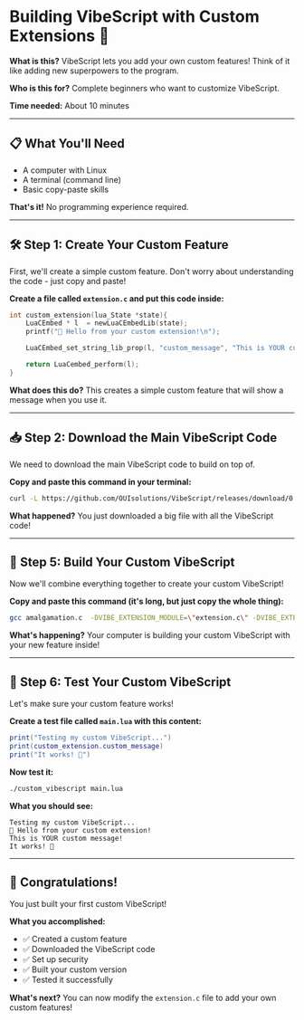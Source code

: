 
# Building VibeScript with Custom Extensions 🚀

**What is this?** VibeScript lets you add your own custom features! Think of it like adding new superpowers to the program.

**Who is this for?** Complete beginners who want to customize VibeScript.

**Time needed:** About 10 minutes

---

## 📋 What You'll Need

- A computer with Linux
- A terminal (command line)
- Basic copy-paste skills

**That's it!** No programming experience required.

---

## 🛠️ Step 1: Create Your Custom Feature

First, we'll create a simple custom feature. Don't worry about understanding the code - just copy and paste!

**Create a file called `extension.c` and put this code inside:**

```c
int custom_extension(lua_State *state){
    LuaCEmbed * l  = newLuaCEmbedLib(state);
    printf("🎉 Hello from your custom extension!\n");

    LuaCEmbed_set_string_lib_prop(l, "custom_message", "This is YOUR custom message!");

    return LuaCembed_perform(l);
}
```

**What does this do?** This creates a simple custom feature that will show a message when you use it.

---

## 📥 Step 2: Download the Main VibeScript Code

We need to download the main VibeScript code to build on top of.

**Copy and paste this command in your terminal:**

```bash
curl -L https://github.com/OUIsolutions/VibeScript/releases/download/0.35.0/amalgamation.c -o amalgamation.c
```

**What happened?** You just downloaded a big file with all the VibeScript code!

---

## 🔨 Step 5: Build Your Custom VibeScript

Now we'll combine everything together to create your custom VibeScript!

**Copy and paste this command (it's long, but just copy the whole thing):**

```bash
gcc amalgamation.c  -DVIBE_EXTENSION_MODULE=\"extension.c\" -DVIBE_EXTENSION_FUNC=custom_extension -DVIBE_EXTENSION_LIB_NAME=\"custom_extension\" -o custom_vibescript
```

**What's happening?** Your computer is building your custom VibeScript with your new feature inside!

---

## 🧪 Step 6: Test Your Custom VibeScript

Let's make sure your custom feature works!

**Create a test file called `main.lua` with this content:**

```lua
print("Testing my custom VibeScript...")
print(custom_extension.custom_message)
print("It works! 🎉")
```

**Now test it:**

```bash
./custom_vibescript main.lua 
```

**What you should see:**
```
Testing my custom VibeScript...
🎉 Hello from your custom extension!
This is YOUR custom message!
It works! 🎉
```

---

## 🎉 Congratulations!

You just built your first custom VibeScript! 

**What you accomplished:**
- ✅ Created a custom feature
- ✅ Downloaded the VibeScript code
- ✅ Set up security
- ✅ Built your custom version
- ✅ Tested it successfully

**What's next?** You can now modify the `extension.c` file to add your own custom features!
